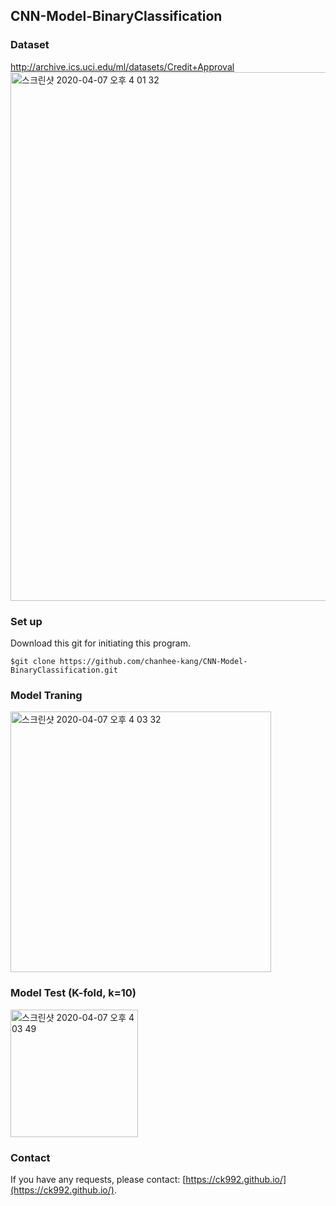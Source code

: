 ## CNN-Model-BinaryClassification
### Dataset
http://archive.ics.uci.edu/ml/datasets/Credit+Approval
<img width="846" alt="스크린샷 2020-04-07 오후 4 01 32" src="https://user-images.githubusercontent.com/26376653/78639567-2b74a800-78e9-11ea-9dbd-30123f46e07c.png">

### Set up
Download this git for initiating this program.
```
$git clone https://github.com/chanhee-kang/CNN-Model-BinaryClassification.git
```
### Model Traning
<img width="417" alt="스크린샷 2020-04-07 오후 4 03 32" src="https://user-images.githubusercontent.com/26376653/78639757-77bfe800-78e9-11ea-952a-f091b639a823.png">

### Model Test (K-fold, k=10)
<img width="204" alt="스크린샷 2020-04-07 오후 4 03 49" src="https://user-images.githubusercontent.com/26376653/78639849-9f16b500-78e9-11ea-8e27-e2ead6427322.png">

### Contact
If you have any requests, please contact: [https://ck992.github.io/](https://ck992.github.io/).
